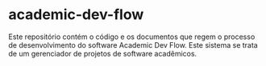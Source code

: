 # academic-dev-flow
Este repositório contém o código e os documentos que regem o processo de desenvolvimento do software Academic Dev Flow. Este sistema se trata de um gerenciador de projetos de software acadêmicos.
